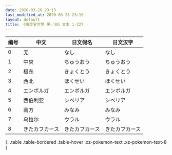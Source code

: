 ```yaml
---
date: 2020-03-26 23:13
last_modified_at: 2020-03-26 23:19
layout: default
title: 《精灵宝可梦 黑／白》文本 1-227
---
```

| 编号 | 中文 | 日文假名 | 日文汉字 |
| ---- | ---- | ---- | --- |
| 0 | 无 | なし | なし |
| 1 | 中央 | ちゅうおう | ちゅうおう |
| 2 | 极东 | きょくとう | きょくとう |
| 3 | 西北 | ほくせい | ほくせい |
| 4 | エンボルガ | エンボルガ | エンボルガ |
| 5 | 西伯利亚 | シベリア | シベリア |
| 6 | 南方 | みなみ | みなみ |
| 7 | 乌拉尔 | ウラル | ウラル |
| 8 | きたカフカース | きたカフカース | きたカフカース |
{: .table .table-bordered .table-hover .xz-pokemon-text .xz-pokemon-text-8 }